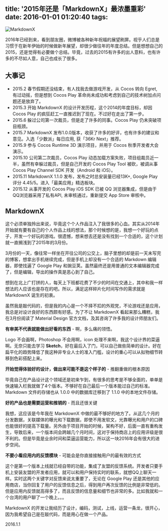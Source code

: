 title: '2015年还是「MarkdownX」最浓墨重彩'
date: 2016-01-01 01:20:40
tags: 
---
![MarkdownX](http://upload-images.jianshu.io/upload_images/228805-3c41aa3c07154bde.png?imageMogr2/auto-orient/strip%7CimageView2/2/w/1240)

<!-- more -->

2016年已经到来，看到朋友圈，微博被各种新年祝福的展望刷屏。视乎人们总是习惯于在新年伊始的时候做新年展望，却很少做往年的年度总结。但是想想自己的2015，还是觉得有必要做个总结。毕竟，过去的2015有许多的出人意料，也有许多的不尽如人意，自己也成长了很多。

## 大事记
- 2015.2 春节假期还没结束，有人找我去做游戏开发，从 Cocos 转向 Egret, 有过动摇，但是想到 Cocos Play 革命尚未成功和考虑到自己的技术树加点问题还是放弃了。
- 2015.3 开始 MarkdownX 的设计开发历程，这个2014的年度目标，却因 Cocos Play 的疯狂赶工一直推迟到了现在。不过好在走出了第一步。
- 2015.6 躲过公司第一次裁员，但是走了许多的同事。Cocos Play 仍未突破项目瓶颈。
- 2015.7 MarkdownX 发布1.0.0版本，收获了许多的好评，也有许多的建议和意见。入选「少数派」每日应用, 获「36Kr Next」推荐。
- 2015.9 参与 Cocos Runtime 3D 演示项目，并用于 Cocos 秋季开发者大会演示。
- 2015.10 公司第二次裁员，Cocos Play 动态加载方案失败，项目组裁员近一半，虽然有幸躲过裁员，但是自己开发的 Cocos Play Tool 被砍，被调从事 Cocos Play Channel SDK 开发（Android 和 iOS）。
- 2015.11 MarkdownX 1.1.0 发布，发布之时总安装量已经13K+, Google Play 评分 4.45/5。进入「最美应用」精选板块。
- 2015.12 从事开发的 Cocos Play iOS SDK 已被 QQ 浏览器集成，但是由于 QQ浏览器采用了私有API, 未审核通过，重新提交 App Store 审核中。

## MarkdownX 
这个必须单独拎出来说，毕竟这个个人作品注入了我很多的心血。其实从2014年开始就有要有自己的个人作品上线的想法，那个时候想的是，我想一个好玩的点子，开发一个好玩的游戏。很遗憾，想来想去还是没有找到一个合适的，这个计划就一直搁浅到了2015年的3月份。

3月份的一天，像往常一样坐在开往公司的公交上，脑子里想的却是前一天未写完的博客，想拿出手机继续完成，但是手机上却没有一个合适的 Markdown 编辑器，即使找遍了 Google Play 和豌豆荚。虽然最终还是用普通的文本编辑器完成了，但是编辑，导出的操作真是恶心到了自己。

想到在北上广打拼的人，每天上下班都花费了不少的时间在交通上，其中和我一样想法的人应该也是存在的吧。所以，满足这样碎片化时间写作的需求就是 MarkdownX 诞生的初衷。

虽然我是敲代码的，但是我的内心是一个不择不扣的外观党，不论游戏还是应用，我总是对设计良好的东西颇有好感。为了不让 MarkdownX 看起来那么糟糕，我在3月份阅读了 Material Design 官方文档，及其咨询了许多我的设计师朋友们。

**有审美不代表就能做出好看的东西** - 啊，多么痛的领悟。

Logo 不会画啊，Photoshop 不会用啊，icon 处理不来啊，我这个设计界的菜逼啊。无奈只能去学习 **Sketch**，好在最后入了门，可以自己做些简单的设计。好在扁平化的趋势降低了我这种非专业人士的准入门槛，设计的重心可以从拟物细节转移到色彩搭配上来。

**开始觉得体验好的设计，做出来可能不是这个样子的** - 推翻重做的根本原因

毕竟自己在产品设计这个领域还是初来乍到，有很多的思考是不够全面的，单单是快速输入栏我就做了4个版本。不够好在自己最后一个版本能过自己的标准。Markdown 文件的存储也从 1.0.0 中的数据库迁移到了 1.1.0 中的本地文件存储。

**好的产品也是需要运营和推销的** - 而且还很关键

我想，这应该是今年我在 MarkdownX 中做的最不够好的地方了。从这几个月的分发数据，关联媒体的曝光和下载数据，即使不用发软文，光靠曝光和用户的口碑也能很好的提高下载量。另外由于项目开始的时候，架构不好，后面一直有重构发生，导致后来，一个版本间会跨越几个月时间，这对于保持商店上的应用评级是很不利的。但是毕竟是业余时间和菜逼运营能力，所以这一块2016年会有很大的进步空间。

**不要小看应用内的反馈模块** - 可能会是你直接接触用户的最有效的方式

这个是第一个版本上线就已经自带的功能，集成了友盟的反馈系统。开发者只要手机上安装友盟的开发者应用，就可以和用户保持实时的联系，就想QQ上聊天一样。实时这两个关键字对反馈来说太重要了，无论在 Google Play 还是其他的应用商店，当你回复了用户的反馈信息之后，得到用户再次反馈的比例是非常低的。但是应用内反馈就高得多了，而且反馈的信息量和细节也非常的多。比如我就和一个台湾的用户聊了一个晚上。。。

MarkdownX 的开发让我经历了设计，编码，测试，上线，运营一条龙，很开心，因为我希望自己是在敲代码，而是用心在做一个产品。

 2016.1.1
